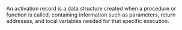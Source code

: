 An activation record is a data structure created when a procedure or function is called, containing information such as parameters, return addresses, and local variables needed for that specific execution.